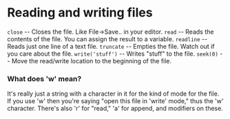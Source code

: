 # Reading and writing files
```close``` -- Closes the file. Like File->Save.. in your editor.
```read``` -- Reads the contents of the file. You can assign the result to a variable.
```readline``` -- Reads just one line of a text file.
```truncate``` -- Empties the file. Watch out if you care about the file.
```write('stuff')``` -- Writes "stuff" to the file.
```seek(0)``` -- Move the read/write location to the beginning of the file.

### What does 'w' mean?
It's really just a string with a character in it for the kind of mode for the file. If you use 'w' then you're saying "open this file in 'write' mode," thus the 'w' character. There's also 'r' for "read," 'a' for append, and modifiers on these.